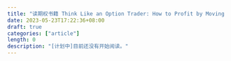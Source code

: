 ```yaml
---
title: "读期权书籍 Think Like an Option Trader: How to Profit by Moving from Stocks to Options"
date: 2023-05-23T17:22:36+08:00
draft: true
categories: ["article"]
length: 0
description: "[计划中]目前还没有开始阅读。"
---
```



